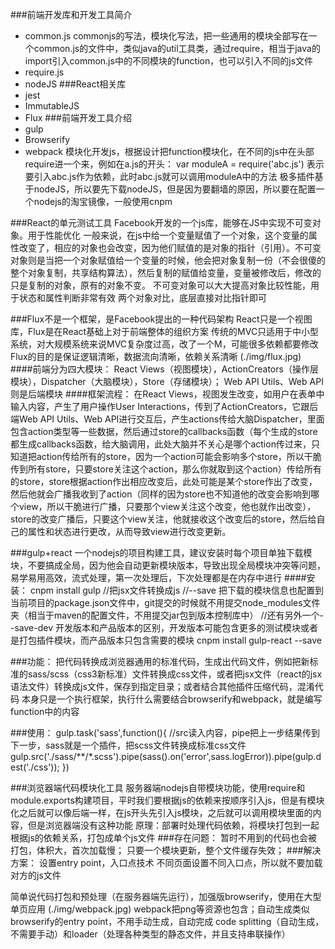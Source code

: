 ###前端开发库和开发工具简介
* common.js
commonjs的写法，模块化写法，把一些通用的模块全部写在一个common.js的文件中，类似java的util工具类，通过require，相当于java的import引入common.js中的不同模块的function，也可以引入不同的js文件
* require.js
* nodeJS
###React相关库
* jest
* ImmutableJS
* Flux
###前端开发工具介绍
* gulp
* Browserify
* webpack
模块化开发js，根据设计把function模块化，在不同的js中在头部require进一个来，例如在a.js的开头：
var moduleA = require('abc.js') 
表示要引入abc.js作为依赖，此时abc.js就可以调用moduleA中的方法
极多插件基于nodeJS，所以要先下载nodeJS，但是因为要翻墙的原因，所以要在配置一个nodejs的淘宝镜像，一般使用cnpm

###React的单元测试工具
Facebook开发的一个js库，能够在JS中实现不可变对象。用于性能优化
一般来说，在js中给一个变量赋值了一个对象，这个变量的属性改变了，相应的对象也会改变，因为他们赋值的是对象的指针（引用）。不可变对象则是当把一个对象赋值给一个变量的时候，他会把对象复制一份（不会很傻的整个对象复制，共享结构算法），然后复制的赋值给变量，变量被修改后，修改的只是复制的对象，原有的对象不变。
不可变对象可以大大提高对象比较性能，用于状态和属性判断非常有效
两个对象对比，底层直接对比指针即可

###Flux不是一个框架，是Facebook提出的一种代码架构
React只是一个视图库，Flux是在React基础上对于前端整体的组织方案
传统的MVC只适用于中小型系统，对大规模系统来说MVC复杂度过高，改了一个M，可能很多依赖都要修改
Flux的目的是保证逻辑清晰，数据流向清晰，依赖关系清晰
(./img/flux.jpg)
####前端分为四大模块：
React Views（视图模块），ActionCreators（操作层模块），Dispatcher（大脑模块），Store（存储模块）；
Web API Utils、Web API则是后端模块
####框架流程：
在React Views，视图发生改变，如用户在表单中输入内容，产生了用户操作User Interactions，传到了ActionCreators，它跟后端Web API Utils、Web API进行交互后，产生actions传给大脑Dispatcher，里面包含action类型等一些数据，然后通过store的callbacks函数（每个生成的store都生成callbacks函数，给大脑调用，此处大脑并不关心是哪个action传过来，只知道把action传给所有的store，因为一个action可能会影响多个store，所以干脆传到所有store，只要store关注这个action，那么你就取到这个action）传给所有的store，store根据action作出相应改变后，此处可能是某个store作出了改变，然后他就会广播我收到了action（同样的因为store也不知道他的改变会影响到哪个view，所以干脆进行广播，只要那个view关注这个改变，他也就作出改变），store的改变广播后，只要这个view关注，他就接收这个改变后的store，然后给自己的属性和状态进行更改，从而导致view进行改变更新。



###gulp+react
一个nodejs的项目构建工具，建议安装时每个项目单独下载模块，不要搞成全局，因为他会自动更新模块版本，导致出现全局模块冲突等问题，易学易用高效，流式处理，第一次处理后，下次处理都是在内存中进行
####安装：
cnpm install gulp
//把jsx文件转换成js
//--save 把下载的模块信息也配置到当前项目的package.json文件中，git提交的时候就不用提交node_modules文件夹（相当于maven的配置文件，不用提交jar包到版本控制库中）
//还有另外一个--save-dev 开发版本和产品版本的区别，开发版本可能包含更多的测试模块或者是打包插件模块，而产品版本只包含需要的模块
cnpm install gulp-react --save

###功能：
把代码转换成浏览器通用的标准代码，生成出代码文件，例如把新标准的sass/scss（css3新标准）文件转换成css文件，或者把jsx文件（react的jsx语法文件）转换成js文件，保存到指定目录；或者结合其他插件压缩代码，混淆代码
本身只是一个执行框架，执行什么需要结合browserify和webpack，就是编写function中的内容

###使用：
gulp.task('sass',function(){
    //src读入内容，pipe把上一步结果传到下一步，sass就是一个插件，把scss文件转换成标准css文件
    gulp.src('./sass/**/*.scss').pipe(sass().on('error',sass.logError)).pipe(gulp.dest('./css'));
})


###浏览器端代码模块化工具
服务器端nodejs自带模块功能，使用require和module.exports构建项目，平时我们要根据js的依赖来按顺序引入js，但是有模块化之后就可以像后端一样，在js开头先引入js模块，之后就可以调用模块里面的内容，但是浏览器端没有这种功能
原理：部署时处理代码依赖，将模块打包到一起
根据js的依赖关系，打包成单个js文件
###存在问题：
暂时不用到的代码也会被打包，体积大，首次加载慢；
只要一个模块更新，整个文件缓存失效；
###解决方案：
设置entry point，入口点技术
不同页面设置不同入口点，所以就不要加载对方的js文件



简单说代码打包和预处理（在服务器端先运行），加强版browserify，使用在大型单页应用
(./img/webpack.jpg)
webpack把png等资源也包含；自动生成类似browserify的entry point，不用手动生成，自动完成
code splitting（自动生成，不需要手动）和loader（处理各种类型的静态文件，并且支持串联操作）


